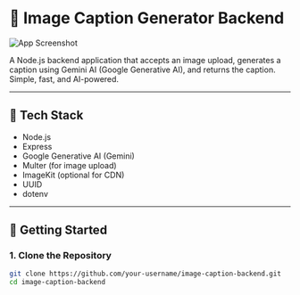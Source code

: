# 🧠 Image Caption Generator Backend

![App Screenshot](./assets/screenshot.png)

A Node.js backend application that accepts an image upload, generates a caption using Gemini AI (Google Generative AI), and returns the caption. Simple, fast, and AI-powered.

---

## 🔧 Tech Stack

- Node.js
- Express
- Google Generative AI (Gemini)
- Multer (for image upload)
- ImageKit (optional for CDN)
- UUID
- dotenv

---

## 🚀 Getting Started

### 1. Clone the Repository

```bash
git clone https://github.com/your-username/image-caption-backend.git
cd image-caption-backend
